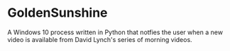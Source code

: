 # GoldenSunshine
A Windows 10 process written in Python that notfies the user when a new video is available from David Lynch's series of morning videos.
